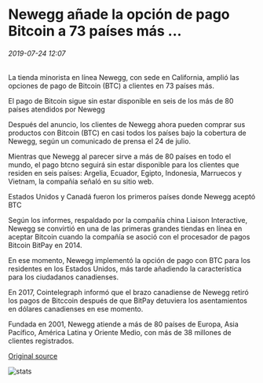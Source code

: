 # Newegg añade la opción de pago Bitcoin a 73 países más ...

###### 2019-07-24 12:07

La tienda minorista en línea Newegg, con sede en California, amplió las opciones de pago de Bitcoin (BTC) a clientes en 73 países más.

El pago de Bitcoin sigue sin estar disponible en seis de los más de 80 países atendidos por Newegg

Después del anuncio, los clientes de Newegg ahora pueden comprar sus productos con Bitcoin (BTC) en casi todos los países bajo la cobertura de Newegg, según un comunicado de prensa el 24 de julio.

Mientras que Newegg al parecer sirve a más de 80 países en todo el mundo, el pago btcno seguirá sin estar disponible para los clientes que residen en seis países: Argelia, Ecuador, Egipto, Indonesia, Marruecos y Vietnam, la compañía señaló en su sitio web.

Estados Unidos y Canadá fueron los primeros países donde Newegg aceptó BTC

Según los informes, respaldado por la compañía china Liaison Interactive, Newegg se convirtió en una de las primeras grandes tiendas en línea en aceptar Bitcoin cuando la compañía se asoció con el procesador de pagos Bitcoin BitPay en 2014.

En ese momento, Newegg implementó la opción de pago con BTC para los residentes en los Estados Unidos, más tarde añadiendo la característica para los ciudadanos canadienses.

En 2017, Cointelegraph informó que el brazo canadiense de Newegg retiró los pagos de Bitccoin después de que BitPay detuviera los asentamientos en dólares canadienses en ese momento.

Fundada en 2001, Newegg atiende a más de 80 países de Europa, Asia Pacífico, América Latina y Oriente Medio, con más de 38 millones de clientes registrados.

[Original source](https://cointelegraph.com/news/newegg-adds-bitcoin-payment-option-to-73-more-countries)

![stats](https://c.statcounter.com/11760860/0/a89fa40b/1/ "stats")